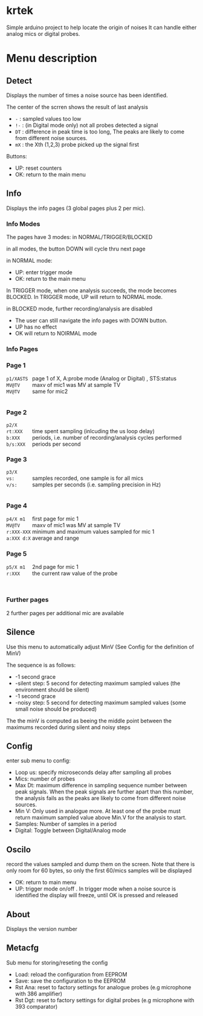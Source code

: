# krtek
Simple arduino project to help locate the origin of noises
It can handle either analog mics or digital probes.

# Menu description

## Detect

Displays the number of times a noise source has been identified.

The center of the scrren shows the result of last analysis
* ```-``` : sampled values too low
* ```!-``` : (in Digital mode only) not all probes detected a signal
* ```DT``` : difference in peak time is too long,  The peaks are likely to come from different noise sources.
* ```mX``` : the Xth (1,2,3) probe picked up the signal first

Buttons:
* UP: reset counters
* OK: return to the main menu

  
## Info


Displays the info pages (3 global pages plus 2 per mic).


### Info Modes
The pages have 3 modes: in NORMAL/TRIGGER/BLOCKED

in all modes, the button DOWN will cycle thru next page

in NORMAL mode:
* UP: enter trigger mode
* OK: return to the main menu


In TRIGGER mode, when one analysis succeeds, the mode becomes BLOCKED.
In TRIGGER mode, UP will return to NORMAL mode.


in BLOCKED mode, further recording/analysis are disabled
* The user can still navigate the info  pages with DOWN button.
* UP has no effect
* OK will return to NOIRMAL mode




### Info Pages


### Page 1
```p1/XASTS ```  page 1 of X, A:probe mode (Analog or Digital) , STS:status <br/>
```MV@TV    ```  maxv of mic1 was MV at sample TV<br/>
```MV@TV    ```  same for mic2<br/>
```         ``` <br/>

### Page 2
```p2/X     ```  <br/>
```rt:XXX   ``` time spent sampling (inlcuding the us loop delay)  <br/>
```b:XXX    ``` periods, i.e. number of recording/analysis cycles performed  <br/>
```b/s:XXX  ``` periods per second <br/>

### Page 3
```p3/X     ``` <br/>
```vs:      ``` samples recorded, one sample is for all mics  <br/>
```v/s:     ``` samples per seconds (i.e. sampling precision in Hz)  <br/>
```         ``` <br/>
### Page 4
```p4/X m1  ``` first page for mic 1  <br/>
```MV@TV    ``` maxv of mic1 was MV at sample TV  <br/>
```r:XXX-XXX``` minimum and maximum values sampled for mic 1  <br/>
```a:XXX d:X``` average and range <br/>

### Page 5
```p5/X m1  ``` 2nd page for mic 1 <br/>
```r:XXX    ``` the current raw value of the probe <br/>
```         ```  <br/>
```         ``` <br/>
### Further pages
2 further pages per additional mic are available


## Silence


Use this menu to automatically adjust MinV (See Config for the definition of MinV)

The sequence is as follows:
* -1 second grace
* -silent step: 5 second for detecting maximum sampled values (the environment should be silent)
* -1 second grace
* -noisy step: 5 second for detecting maximum sampled values (some small noise should be produced)

The the minV is computed as beeing the middle point between the maximums recorded during silent and noisy steps


  
## Config
enter  sub menu to config:

* Loop us: specify microseconds delay after sampling all probes
* Mics: number of probes
* Max Dt: maximum difference in sampling sequence number between peak signals. When the peak signals are further apart than this number, the analysis fails as the peaks are likely to come from different noise sources.
* Min V: Only used in analogue more. At least one of the probe must return maximum sampled value above Min.V  for the analysis to start.
* Samples: Number of samples in a period
* Digital: Toggle between Digital/Analog mode

  
## Oscilo

  record the values sampled and dump them on the screen. Note that there is only room for 60 bytes, so only the first 60/mics samples will be displayed
*   OK: return to main menu
*   UP: trigger mode on/off . In trigger mode when a noise source is identified the display will freeze, until OK is pressed and released
  
## About
Displays the version number  


  



## Metacfg

Sub menu for storing/reseting the config

* Load: reload the configuration from EEPROM
* Save: save the configuration to the EEPROM
* Rst Ana: reset to factory settings for analogue probes (e.g microphone with 386 amplifier)
* Rst Dgt: reset to factory settings for digital probes (e.g microphone with 393 comparator)
